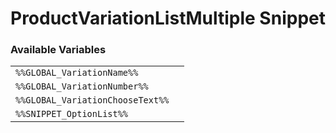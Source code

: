 # ProductVariationListMultiple Snippet

### Available Variables
|||
|---|---|
| `%%GLOBAL_VariationName%%` |
| `%%GLOBAL_VariationNumber%%` |
| `%%GLOBAL_VariationChooseText%%` |
| `%%SNIPPET_OptionList%%` |
